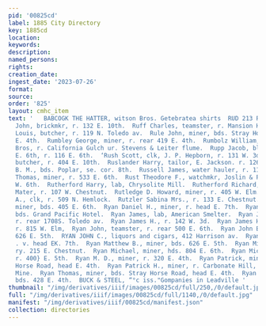 ```yaml
---
pid: '00825cd'
label: 1885 City Directory
key: 1885cd
location: 
keywords: 
description: 
named_persons: 
rights: 
creation_date: 
ingest_date: '2023-07-26'
format: 
source: 
order: '825'
layout: cmhc_item
text: '   BABCOGK THE HATTER, witson Bros. Getebratea shirts  RUD 213 RYA        Rudeman
  John, brickmkr, r. 132 E. 10th.  Ruff Charles, teamster, r. Mansion House.  Ruhle
  Louis, butcher, r. 119 N. Toledo av.  Rule John, miner, bds. Stray Horse Road, head
  E. 4th.  Rumbley George, miner, r. rear 419 E. 4th.  Rumbolz William, painter, Ovren
  Bros, r. California Gulch ur. Stevens & Leiter flume.  Rupp Jacob, blksmith, 129
  E. 6th, r. 116 E. 6th.  ‘Rush Scott, clk, J. P. Hepborn, r. 131 W. 3d.  Rush —,
  butcher, r. 404 E. 10th.  Ruslander Harry, tailor, E. Jackson. r. 126 W. 6th.  Russell
  B. M., bds. Poplar, se. cor. 8th.  Russell James, water hauler, r. 113 Oak.  Russell
  Thomas, miner, r. 533 E. 6th.  Rust Theodore F., watchmkr, Joslin & Park, r. 126
  W. 6th.  Rutherford Harry, lab, Chrysolite Mill.  Rutherford Richard, driver, Charles
  Mater, r. 107 W. Chestnut.  Rutledge D. Howard, miner, r. 405 W. Elm.  Rutter Charles
  A., clk, r. 509 N. Hemlock.  Rutzler Sabina Mrs., r. 133 E. Chestnut.  Ryan Daniel,
  miner, bds. 405 E. 6th.  Ryan Daniel H., miner, r. head E. 7th.  Ryan George, miner,
  bds. Grand Pacific Hotel.  Ryan James, lab, American Smelter.  Ryan James, miner,
  r. rear 1708S. Toledo av.  Ryan James H., r. 142 W. 3d.  Ryan James H., teamster,
  r. 815 W. Elm,  Ryan John, teamster, r. rear 500 E. 6th.  Ryan John B., miner, r.
  626 E. 5th.  RYAN JOHN C., liquors and cigars, 412 Harrison av.  Ryan Maggie Mrs.
  . v. head EK. 7th.  Ryan Matthew B., miner, bds. 626 E. 5th.  Ryan Michael, miner,
  ry. 215 E. Chestnut.  Ryan Michael, miner, hds. 804 E. 6th.  Ryan Michael J., miner,
  r. 400} E. 5th.  Ryan M. D., miner, r. 320 E. 4th.  Ryan Patrick, miner, r. Stray
  Horse Road, head E. 4th.  Ryan Patrick H., miner, r. Carbonate Hill, nr. Carbonate
  Mine.  Ryan Thomas, miner, bds. Stray Horse Road, head E. 4th.  Ryan Thomas, miner,
  bds. 428 E. 4th.  BUCK & STEEL, “°c iss."Gompanies in Leadville '
thumbnail: "/img/derivatives/iiif/images/00825cd/full/250,/0/default.jpg"
full: "/img/derivatives/iiif/images/00825cd/full/1140,/0/default.jpg"
manifest: "/img/derivatives/iiif/00825cd/manifest.json"
collection: directories
---
```

